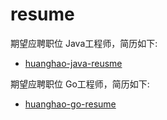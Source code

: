 # resume

期望应聘职位 Java工程师，简历如下:

- [huanghao-java-reusme](http://hhao.fun/resume/java-resume.md)

期望应聘职位 Go工程师，简历如下:

- [huanghao-go-resume](http://hhao.fun/resume/go-resume.md)